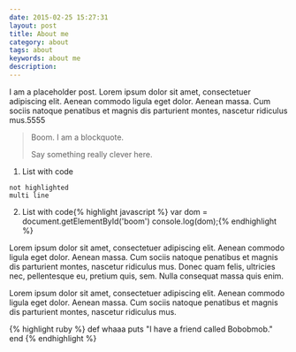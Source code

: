 ```yaml
---
date: 2015-02-25 15:27:31
layout: post
title: About me
category: about
tags: about
keywords: about me
description:
---
```


I am a placeholder post. Lorem ipsum dolor sit amet, consectetuer adipiscing elit. Aenean commodo ligula eget dolor. Aenean massa. Cum sociis natoque penatibus et magnis dis parturient montes, nascetur ridiculus mus.5555

> Boom. I am a blockquote.
>
> Say something really clever here.

1. List with code

  ```
  not highlighted
  multi line
  ```
2. List with code{% highlight javascript %}
var dom = document.getElementById('boom')
console.log(dom);{% endhighlight %}

Lorem ipsum dolor sit amet, consectetuer adipiscing elit. Aenean commodo ligula eget dolor. Aenean massa. Cum sociis natoque penatibus et magnis dis parturient montes, nascetur ridiculus mus. Donec quam felis, ultricies nec, pellentesque eu, pretium quis, sem. Nulla consequat massa quis enim.

Lorem ipsum dolor sit amet, consectetuer adipiscing elit. Aenean commodo ligula eget dolor. Aenean massa. Cum sociis natoque penatibus et magnis dis parturient montes, nascetur ridiculus mus.

{% highlight ruby %}
def whaaa
  puts "I have a friend called Bobobmob."
end
{% endhighlight %}